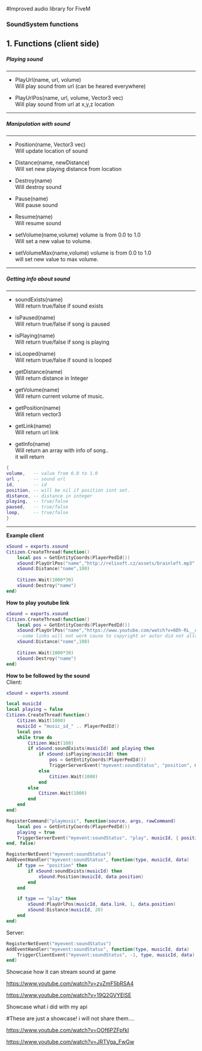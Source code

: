 #Improved audio library for FiveM

### SoundSystem functions

**1. Functions (client side)**
------------

##### Playing sound
------------
   - PlayUrl(name, url, volume)<br>Will play sound from url (can be heared everywhere)
      
   - PlayUrlPos(name, url, volume, Vector3 vec) <br>Will play sound from url at x,y,z location 
------------
##### Manipulation with sound
------------
   - Position(name, Vector3 vec)<br>Will update location of sound
   
   - Distance(name, newDistance)<br>Will set new playing distance from location
     
   - Destroy(name)<br>Will destroy sound
     
   - Pause(name)<br>Will pause sound
     
   - Resume(name)<br>Will resume sound       
     
   - setVolume(name,volume) volume is from 0.0 to 1.0<br>Will set a new value to volume.
     
   - setVolumeMax(name,volume) volume is from 0.0 to 1.0<br>will set new value to max volume.  
------------
 ##### Getting info about sound
------------
   - soundExists(name)<br>Will return true/false if sound exists
   
   - isPaused(name)<br>Will return true/false if song is paused
   
   - isPlaying(name)<br>Will return true/false if song is playing   
   
   - isLooped(name)<br>Will return true/false if sound is looped
   
   - getDistance(name)<br>Will return distance in Integer  
   
   - getVolume(name)<br>Will return current volume of music.   
   
   - getPosition(name) <br>Will return vector3
   
   - getLink(name) <br>Will return url link 
   
   - getInfo(name) <br>Will return an array with info of song..<br>it will return    
```LUA
{
volume,   -- value from 0.0 to 1.0
url ,     -- sound url
id,       -- id 
position, -- will be nil if position isnt set.
distance, -- distance in integer
playing,  -- true/false
paused,   -- true/false
loop,     -- true/false
}
```
------------

 **Example client**       
 
```LUA
xSound = exports.xsound
Citizen.CreateThread(function()
    local pos = GetEntityCoords(PlayerPedId())
    xSound:PlayUrlPos("name","http://relisoft.cz/assets/brainleft.mp3",1,pos)
    xSound:Distance("name",100)
    
    Citizen.Wait(1000*30)
    xSound:Destroy("name")
end)
``` 

 **How to play youtube link**    
```LUA
xSound = exports.xsound
Citizen.CreateThread(function()
    local pos = GetEntityCoords(PlayerPedId())
    xSound:PlayUrlPos("name","https://www.youtube.com/watch?v=6Dh-RL__uN4",1,pos)
    --some links will not work cause to copyright or autor did not allowed to play video from iframe.
    xSound:Distance("name",100)
    
    Citizen.Wait(1000*30)
    xSound:Destroy("name")
end)
``` 

 **How to be followed by the sound**    
 Client:
```LUA
xSound = exports.xsound

local musicId
local playing = false
Citizen.CreateThread(function()
    Citizen.Wait(1000)
    musicId = "music_id_" .. PlayerPedId()
    local pos
    while true do
        Citizen.Wait(100)
        if xSound:soundExists(musicId) and playing then
            if xSound:isPlaying(musicId) then
                pos = GetEntityCoords(PlayerPedId())
                TriggerServerEvent("myevent:soundStatus", "position", musicId, { position = pos })
            else
                Citizen.Wait(1000)
            end
        else
            Citizen.Wait(1000)
        end
    end
end)

RegisterCommand("playmusic", function(source, args, rawCommand)
    local pos = GetEntityCoords(PlayerPedId())
    playing = true
    TriggerServerEvent("myevent:soundStatus", "play", musicId, { position = pos, link = "https://www.youtube.com/watch?v=6Dh-RL__uN4" })
end, false)

RegisterNetEvent("myevent:soundStatus")
AddEventHandler("myevent:soundStatus", function(type, musicId, data)
    if type == "position" then
        if xSound:soundExists(musicId) then
            xSound:Position(musicId, data.position)
        end
    end

    if type == "play" then
        xSound:PlayUrlPos(musicId, data.link, 1, data.position)
        xSound:Distance(musicId, 20)
    end
end)
``` 
 Server:
```LUA
RegisterNetEvent("myevent:soundStatus")
AddEventHandler("myevent:soundStatus", function(type, musicId, data)
    TriggerClientEvent("myevent:soundStatus", -1, type, musicId, data)
end)
``` 
Showcase how it can stream sound at game

https://www.youtube.com/watch?v=zyZmF5bRSA4

https://www.youtube.com/watch?v=19Q2GVYElSE

Showcase what i did with my api

#These are just a showcase! i will not share them....

https://www.youtube.com/watch?v=OOf6PZFpfkI

https://www.youtube.com/watch?v=JRTVga_FwGw
